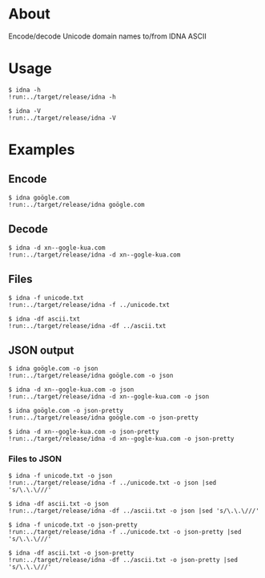 # About

Encode/decode Unicode domain names to/from IDNA ASCII

# Usage

```text
$ idna -h
!run:../target/release/idna -h
```

```text
$ idna -V
!run:../target/release/idna -V
```

# Examples

## Encode

```text
$ idna goögle.com
!run:../target/release/idna goögle.com
```

## Decode

```text
$ idna -d xn--gogle-kua.com
!run:../target/release/idna -d xn--gogle-kua.com
```

## Files

```text
$ idna -f unicode.txt
!run:../target/release/idna -f ../unicode.txt
```

```text
$ idna -df ascii.txt
!run:../target/release/idna -df ../ascii.txt
```

## JSON output

```text
$ idna goögle.com -o json
!run:../target/release/idna goögle.com -o json
```

```text
$ idna -d xn--gogle-kua.com -o json
!run:../target/release/idna -d xn--gogle-kua.com -o json
```

```text
$ idna goögle.com -o json-pretty
!run:../target/release/idna goögle.com -o json-pretty
```

```text
$ idna -d xn--gogle-kua.com -o json-pretty
!run:../target/release/idna -d xn--gogle-kua.com -o json-pretty
```

### Files to JSON

```text
$ idna -f unicode.txt -o json
!run:../target/release/idna -f ../unicode.txt -o json |sed 's/\.\.\///'
```

```text
$ idna -df ascii.txt -o json
!run:../target/release/idna -df ../ascii.txt -o json |sed 's/\.\.\///'
```

```text
$ idna -f unicode.txt -o json-pretty
!run:../target/release/idna -f ../unicode.txt -o json-pretty |sed 's/\.\.\///'
```

```text
$ idna -df ascii.txt -o json-pretty
!run:../target/release/idna -df ../ascii.txt -o json-pretty |sed 's/\.\.\///'
```

